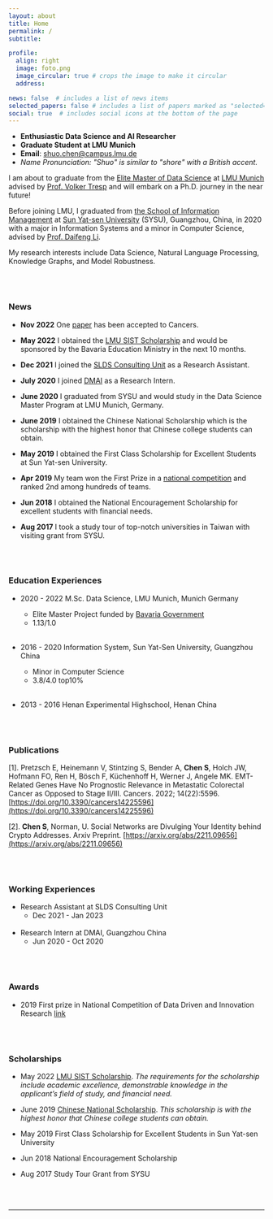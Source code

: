 ```yaml
---
layout: about
title: Home
permalink: /
subtitle: 

profile:
  align: right
  image: foto.png
  image_circular: true # crops the image to make it circular
  address:

news: false  # includes a list of news items
selected_papers: false # includes a list of papers marked as "selected={true}"
social: true  # includes social icons at the bottom of the page
---
```

- **Enthusiastic Data Science and AI Researcher**
- **Graduate Student at LMU Munich**
- **Email**: [shuo.chen@campus.lmu.de](shuo.chen@campus.lmu.de)
- *Name Pronunciation: "Shuo" is similar to "shore" with a British accent.*

I am about to graduate from the [Elite Master of Data Science](https://www.m-datascience.mathematik-informatik-statistik.uni-muenchen.de/index.html) at [LMU Munich](https://www.lmu.de/en/) advised by [Prof. Volker Tresp](https://www.dbs.ifi.lmu.de/~tresp/) and will embark on a Ph.D. journey in the near future!

Before joining LMU, I graduated from [the School of Information Management](https://ischool.sysu.edu.cn/) at [Sun Yat-sen University](https://en.wikipedia.org/wiki/Sun_Yat-sen_University) (SYSU), Guangzhou, China, in 2020 with a major in Information Systems and a minor in Computer Science, advised by [Prof. Daifeng Li](https://baike.baidu.com/item/%E6%9D%8E%E5%B2%B1%E5%B3%B0/24131767).

My research interests include Data Science, Natural Language Processing, Knowledge Graphs, and Model Robustness.

<!-- 
Write your biography here. Tell the world about yourself. Link to your favorite [subreddit](http://reddit.com). You can put a picture in, too. The code is already in, just name your picture `prof_pic.jpg` and put it in the `img/` folder.

Put your address / P.O. box / other info right below your picture. You can also disable any these elements by editing `profile` property of the YAML header of your `_pages/about.md`. Edit `_bibliography/papers.bib` and Jekyll will render your [publications page](/al-folio/publications/) automatically.

Link to your social media connections, too. This theme is set up to use [Font Awesome icons](http://fortawesome.github.io/Font-Awesome/) and [Academicons](https://jpswalsh.github.io/academicons/), like the ones below. Add your Facebook, Twitter, LinkedIn, Google Scholar, or just disable all of them. -->

<br/><br/>

### News 

- **Nov 2022** One [paper](https://www.mdpi.com/2072-6694/14/22/5596) has been accepted to Cancers.

- **May 2022** I obtained the [LMU SIST Scholarship](https://www.lmu.de/en/workspace-for-students/student-support-services/finance-your-studies/scholarships/scholarships-for-international-students/index.html) and would be sponsored by the Bavaria Education Ministry in the next 10 months. 

- **Dec 2021** I joined the [SLDS Consulting Unit](https://www.slds.stat.uni-muenchen.de/consulting/) as a Research Assistant.

- **July 2020** I joined [DMAI](https://dm.ai/) as a Research Intern.

- **June 2020** I graduated from SYSU and would study in the Data Science Master Program at LMU Munich, Germany.

- **June 2019** I obtained the Chinese National Scholarship which is the scholarship with the highest honor that Chinese college students can obtain. 

- **May 2019** I obtained the First Class Scholarship for Excellent Students at Sun Yat-sen University.

- **Apr 2019** My team won the First Prize in a [national competition](https://data-competition.pku.edu.cn/) and ranked 2nd among hundreds of teams.

- **Jun 2018** I obtained the National Encouragement Scholarship for excellent students with financial needs.

- **Aug 2017** I took a study tour of top-notch universities in Taiwan with visiting grant from SYSU.

<br/><br/>


### Education Experiences 
+ 2020 - 2022 M.Sc. Data Science, LMU Munich, Munich Germany
  + Elite Master Project funded by [Bavaria Government](https://www.elitenetzwerk.bayern.de/start)
  + 1.13/1.0 
<br/><br/>

+ 2016 - 2020 Information System, Sun Yat-Sen University, Guangzhou China 
  + Minor in Computer Science 
  + 3.8/4.0 top10%
<br/><br/>
- 2013 - 2016 Henan Experimental Highschool, Henan China

<br/><br/>


### Publications

[1]. Pretzsch E, Heinemann V, Stintzing S, Bender A, **Chen S**, Holch JW, Hofmann FO, Ren H, Bösch F, Küchenhoff H, Werner J, Angele MK. EMT-Related Genes Have No Prognostic Relevance in Metastatic Colorectal Cancer as Opposed to Stage II/III. Cancers. 2022; 14(22):5596. [https://doi.org/10.3390/cancers14225596](https://doi.org/10.3390/cancers14225596)

[2]. **Chen S**, Norman, U. Social Networks are Divulging Your Identity behind Crypto Addresses. Arxiv Preprint. [https://arxiv.org/abs/2211.09656](https://arxiv.org/abs/2211.09656)

<br/><br/>

### Working Experiences 

- Research Assistant at SLDS Consulting Unit
  - Dec 2021 - Jan 2023
<br/><br/>
- Research Intern at DMAI, Guangzhou China 
  - Jun 2020 - Oct 2020


<br/><br/>

### Awards
- 2019 First prize in National Competition of Data Driven and Innovation Research [link](https://opendata.pku.edu.cn/competition-2019.xhtml)

<br/><br/>

### Scholarships
- May 2022 [LMU SIST Scholarship](https://www.lmu.de/en/workspace-for-students/student-support-services/finance-your-studies/scholarships/scholarships-for-international-students/index.html). 
  *The requirements for the scholarship include academic excellence, demonstrable knowledge in the applicant’s field of study, and financial need.*

- June 2019 [Chinese National Scholarship](http://www.moe.gov.cn/srcsite/A05/s7505/201811/t20181114_354826.html). *This scholarship is with the highest honor that Chinese college students can obtain.*

- May 2019 First Class Scholarship for Excellent Students in Sun Yat-sen University

- Jun 2018 National Encouragement Scholarship

- Aug 2017 Study Tour Grant from SYSU

<br/><br/>

---
